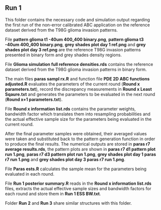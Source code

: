 ## Run 1 ##
This folder contains the necessary code and simulation output regarding the first run of the non-error calibrated ABC application on the reference dataset derived from the T98G glioma invasion patterns. 

File **pattern glioma t1 -40um 400_400 binary.png**, **pattern glioma t3 -40um 400_400 binary.png**, **grey shades plot day 1 ref.png** and **grey shades plot day 3 ref.png** are the reference T98G invasion patterns presented in binary form and grey shades density regions.  

File **Glioma simulation full reference densities.rds** contains the reference dataset derived from the T98G glioma invasion patterns in binary form.  

The main files **paras sampl rx.R** and function file **PDE 2D ABC functions adjusted.R** evaluates the parameters of the current round (**Round x parameters.txt**), record the discrepancy measurements in **Round x Least Sqaure.txt** and generates the parameters to be evaluated in the next round (**Round x+1 parameters.txt**). 

File **Round x information list.rds** contains the parameter weights, bandwidth factor which translates them into resampling probabilities and the actual effective sample size for the parameters being evaluated in the current round. 

After the final parameter samples were obtained, their averaged values were taken and substituted back to the pattern generation function in order to produce the final results. The numerical outputs are stored in **paras r7 average results.rds**, the pattern plots are shown in **paras r7 d1 pattern plot run 1.png**, **paras r7 d3 pattern plot run 1.png**, **grey shades plot day 1 paras r7 run 1.png** and **grey shades plot day 3 paras r7 run 1.png**. 

File **Paras ests.R** calculates the sample mean for the parameters being evaluated in each round. 

File **Run 1 posterior summary.R** reads in the **Round x information list.rds** files, extracts the actual effective sample sizes and bandwidth factors for each round and store them in **Run 1 ESS BW.txt**. 

Folder **Run 2** and **Run 3** share similar structures with this folder. 
